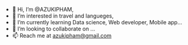 - 👋 Hi, I’m @AZUKIPHAM,
- 👀 I’m interested in travel and langueges,
- 🌱 I’m currently learning Data science, Web developer, Mobile app...
- 💞️ I’m looking to collaborate on ...
- 📫 Reach me at azukipham@gmail.com
